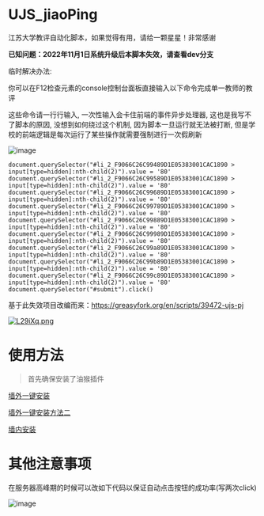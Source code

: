 # UJS_jiaoPing

江苏大学教评自动化脚本，如果觉得有用，请给一颗星星！非常感谢

**已知问题：2022年11月1日系统升级后本脚本失效，请查看dev分支**

临时解决办法:

你可以在F12检查元素的console控制台面板直接输入以下命令完成单一教师的教评

这些命令请一行行输入, 一次性输入会卡住前端的事件异步处理器, 这也是我写不了脚本的原因, 没想到如何绕过这个机制, 因为脚本一旦运行就无法被打断, 但是学校的前端逻辑是每次运行了某些操作就需要强制进行一次假刷新

![image](https://user-images.githubusercontent.com/68413810/232666146-c49e5fa6-3555-4e0e-bf3c-bacf95e203ec.png)

```
document.querySelector("#li_2_F9066C26C99489D1E05383001CAC1890 > input[type=hidden]:nth-child(2)").value = '80'
document.querySelector("#li_2_F9066C26C99589D1E05383001CAC1890 > input[type=hidden]:nth-child(2)").value = '80'
document.querySelector("#li_2_F9066C26C99689D1E05383001CAC1890 > input[type=hidden]:nth-child(2)").value = '80'
document.querySelector("#li_2_F9066C26C99789D1E05383001CAC1890 > input[type=hidden]:nth-child(2)").value = '80'
document.querySelector("#li_2_F9066C26C99889D1E05383001CAC1890 > input[type=hidden]:nth-child(2)").value = '80'
document.querySelector("#li_2_F9066C26C99989D1E05383001CAC1890 > input[type=hidden]:nth-child(2)").value = '80'
document.querySelector("#li_2_F9066C26C99a89D1E05383001CAC1890 > input[type=hidden]:nth-child(2)").value = '80'
document.querySelector("#li_2_F9066C26C99b89D1E05383001CAC1890 > input[type=hidden]:nth-child(2)").value = '80'
document.querySelector("#li_2_F9066C26C99c89D1E05383001CAC1890 > input[type=hidden]:nth-child(2)").value = '80'
document.querySelector("#submit").click()
```

基于此失效项目改编而来：https://greasyfork.org/en/scripts/39472-ujs-pj

[![L29iXq.png](https://s1.ax1x.com/2022/04/22/L29iXq.png)](https://imgtu.com/i/L29iXq)



# 使用方法

> 首先确保安装了油猴插件

[墙外一键安装](https://raw.githubusercontent.com/KSroido/UJS_jiaoPing/main/main.user.js)

[墙外一键安装方法二](https://greasyfork.org/en/scripts/447452-ujs-pj)

[墙内安装](https://cdn.jsdelivr.net/gh/KSroido/UJS_jiaoPing@main/main.user.js)

# 其他注意事项

在服务器高峰期的时候可以改如下代码以保证自动点击按钮的成功率(写两次click)

![image](https://user-images.githubusercontent.com/68413810/174051564-ca71c866-36a7-4755-9548-d098134f3cb1.png)

